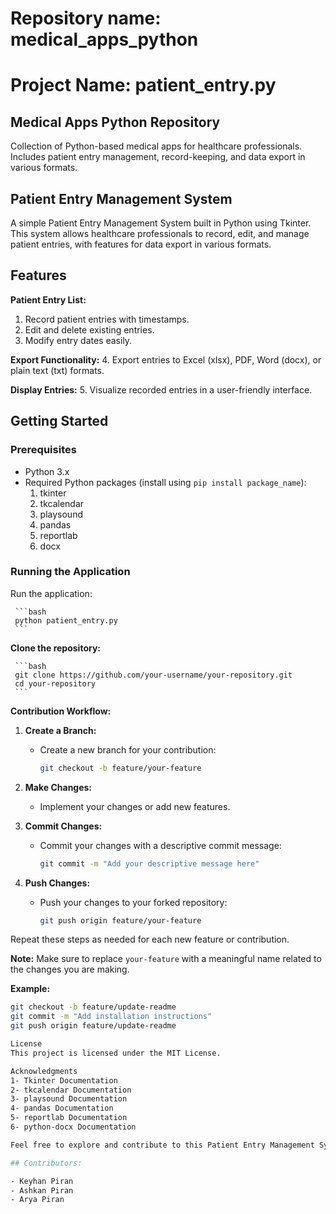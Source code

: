 # Repository name: medical_apps_python

# Project Name: patient_entry.py

## Medical Apps Python Repository

Collection of Python-based medical apps for healthcare professionals. Includes patient entry management, record-keeping, and data export in various formats.

## Patient Entry Management System

A simple Patient Entry Management System built in Python using Tkinter. This system allows healthcare professionals to record, edit, and manage patient entries, with features for data export in various formats.

## Features

**Patient Entry List:**
1. Record patient entries with timestamps.
2. Edit and delete existing entries.
3. Modify entry dates easily.

**Export Functionality:**
4. Export entries to Excel (xlsx), PDF, Word (docx), or plain text (txt) formats.

**Display Entries:**
5. Visualize recorded entries in a user-friendly interface.

## Getting Started

### Prerequisites

- Python 3.x
- Required Python packages (install using `pip install package_name`):
   1. tkinter
   2. tkcalendar
   3. playsound
   4. pandas
   5. reportlab
   6. docx

### Running the Application
Run the application:

     ```bash
     python patient_entry.py
     ```

**Clone the repository:**

     ```bash
     git clone https://github.com/your-username/your-repository.git
     cd your-repository
     ```

**Contribution Workflow:**

1. **Create a Branch:**
   - Create a new branch for your contribution:
     ```bash
     git checkout -b feature/your-feature
     ```

2. **Make Changes:**
   - Implement your changes or add new features.

3. **Commit Changes:**
   - Commit your changes with a descriptive commit message:
     ```bash
     git commit -m "Add your descriptive message here"
     ```

4. **Push Changes:**
   - Push your changes to your forked repository:
     ```bash
     git push origin feature/your-feature
     ```

Repeat these steps as needed for each new feature or contribution.

**Note:**
Make sure to replace `your-feature` with a meaningful name related to the changes you are making.

**Example:**

```bash
git checkout -b feature/update-readme
git commit -m "Add installation instructions"
git push origin feature/update-readme

License
This project is licensed under the MIT License.

Acknowledgments
1- Tkinter Documentation
2- tkcalendar Documentation
3- playsound Documentation
4- pandas Documentation
5- reportlab Documentation
6- python-docx Documentation

Feel free to explore and contribute to this Patient Entry Management System!

## Contributors:

- Keyhan Piran
- Ashkan Piran
- Arya Piran
